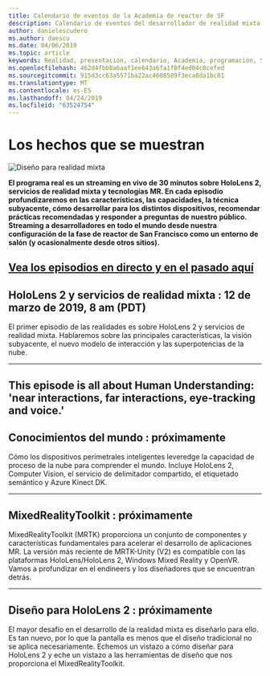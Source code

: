 ```yaml
---
title: Calendario de eventos de la Academia de reactor de SF
description: Calendario de eventos del desarrollador de realidad mixta en el reactor de San Francisco.
author: danielescudero
ms.author: daescu
ms.date: 04/06/2019
ms.topic: article
keywords: Realidad, presentación, calendario, Academia, programación, SF, San Francisco, reactor
ms.openlocfilehash: 462d4fbb8a6aaf1ee643a6fa1f0f4ed04c0cefed
ms.sourcegitcommit: 915d3cc63a5571ba22ac4608589f3eca8da1bc81
ms.translationtype: MT
ms.contentlocale: es-ES
ms.lasthandoff: 04/24/2019
ms.locfileid: "63524754"
---
```

# <a name="the-realities-show"></a>Los hechos que se muestran
![Diseño para realidad mixta](images/therealitiesshow.jpg)

**El programa real es un streaming en vivo de 30 minutos sobre HoloLens 2, servicios de realidad mixta y tecnologías MR. En cada episodio profundizaremos en las características, las capacidades, la técnica subyacente, cómo desarrollar para los distintos dispositivos, recomendar prácticas recomendadas y responder a preguntas de nuestro público. Streaming a desarrolladores en todo el mundo desde nuestra configuración de la fase de reactor de San Francisco como un entorno de salón (y ocasionalmente desde otros sitios).**

<a name="watch-live-and-past-episodes-herehttpakamstrs"></a>**[Vea los episodios en directo y en el pasado aquí](http://aka.ms/trs)**
---

## <a name="hololens-2-and-mixed-reality-services---march-12-2019-8-am-pdt"></a>**HoloLens 2 y servicios de realidad mixta** : 12 de marzo de 2019, 8 am (PDT)
El primer episodio de las realidades es sobre HoloLens 2 y servicios de realidad mixta. Hablaremos sobre las principales características, la visión subyacente, el nuevo modelo de interacción y las superpotencias de la nube.

---
This episode is all about Human Understanding: 'near interactions, far interactions, eye-tracking and voice.'
---
## <a name="world-understanding---coming-soon"></a>**Conocimientos del mundo** : próximamente
Cómo los dispositivos perimetrales inteligentes leveredge la capacidad de proceso de la nube para comprender el mundo. Incluye HoloLens 2, Computer Vision, el servicio de delimitador compartido, el etiquetado semántico y Azure Kinect DK.

---
## <a name="mixedrealitytoolkit---coming-soon"></a>**MixedRealityToolkit** : próximamente
MixedRealityToolkit (MRTK) proporciona un conjunto de componentes y características fundamentales para acelerar el desarrollo de aplicaciones MR. La versión más reciente de MRTK-Unity (V2) es compatible con las plataformas HoloLens/HoloLens 2, Windows Mixed Reality y OpenVR. Vamos a profundizar en el endineers y los diseñadores que se encuentran detrás.

---
## <a name="designing-for-hololens-2---coming-soon"></a>**Diseño para HoloLens 2** : próximamente
El mayor desafío en el desarrollo de la realidad mixta es diseñarlo para ello. Es tan nuevo, por lo que la pantalla es menos que el diseño tradicional no se aplica necesariamente. Echemos un vistazo a cómo diseñar para HoloLens 2 y eche un vistazo a las herramientas de diseño que nos proporciona el MixedRealityToolkit.



